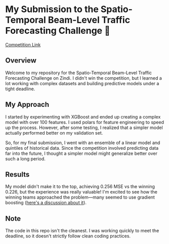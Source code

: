 # My Submission to the Spatio-Temporal Beam-Level Traffic Forecasting Challenge 📶

[Competition Link](https://zindi.africa/competitions/spatio-temporal-beam-level-traffic-forecasting-challenge)

## Overview

Welcome to my repository for the Spatio-Temporal Beam-Level Traffic Forecasting Challenge on Zindi. I didn't win the competition, but I learned a lot working with complex datasets and building predictive models under a tight deadline.

## My Approach

I started by experimenting with XGBoost and ended up creating a complex model with over 100 features. I used polars for feature engineering to speed up the process. However, after some testing, I realized that a simpler model actually performed better on my validation set.

So, for my final submission, I went with an ensemble of a linear model and quintiles of historical data. Since the competition involved predicting data far into the future, I thought a simpler model might generalize better over such a long period.

## Results

My model didn't make it to the top, achieving 0.256 MSE vs the winning 0.226, but the experience was really valuable! I'm excited to see how the winning teams approached the problem—many seemed to use gradient boosting ([here's a discussion about it](https://zindi.africa/competitions/spatio-temporal-beam-level-traffic-forecasting-challenge/discussions/22909)).

## Note

The code in this repo isn't the cleanest. I was working quickly to meet the deadline, so it doesn't strictly follow clean coding practices. 
